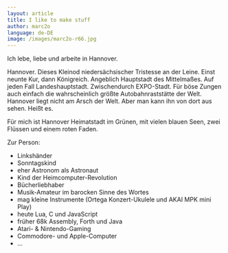 ```yaml
---
layout: article
title: I like to make stuff
author: marc2o
language: de-DE
image: /images/marc2o-r66.jpg
---
```


Ich lebe, liebe und arbeite in Hannover.

Hannover. Dieses Kleinod niedersächsischer Tristesse an der Leine. Einst neunte Kur, dann Königreich. Angeblich Hauptstadt des Mittelmaßes. Auf jeden Fall Landeshauptstadt. Zwischendurch EXPO-Stadt. Für böse Zungen auch einfach die wahrscheinlich größte Autobahnraststätte der Welt. Hannover liegt nicht am Arsch der Welt. Aber man kann ihn von dort aus sehen. Heißt es.

Für mich ist Hannover Heimatstadt im Grünen, mit vielen blauen Seen, zwei Flüssen und einem roten Faden.

Zur Person:

- Linkshänder
- Sonntagskind
- eher Astronom als Astronaut
- Kind der Heimcomputer-Revolution
- Bücherliebhaber
- Musik-Amateur im barocken Sinne des Wortes
- mag kleine Instrumente (Ortega Konzert-Ukulele und AKAI MPK mini Play)
- heute Lua, C und JavaScript
- früher 68k Assembly, Forth und Java
- Atari- & Nintendo-Gaming
- Commodore- und Apple-Computer
- …
